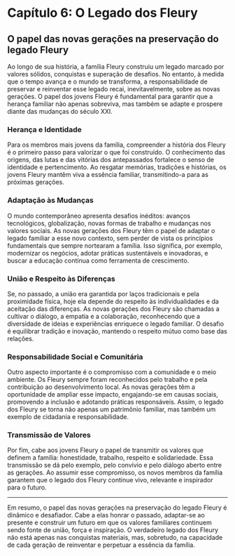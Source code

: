 # Capítulo 6: O Legado dos Fleury

## O papel das novas gerações na preservação do legado Fleury

Ao longo de sua história, a família Fleury construiu um legado marcado por valores sólidos, conquistas e superação de desafios. No entanto, à medida que o tempo avança e o mundo se transforma, a responsabilidade de preservar e reinventar esse legado recai, inevitavelmente, sobre as novas gerações. O papel dos jovens Fleury é fundamental para garantir que a herança familiar não apenas sobreviva, mas também se adapte e prospere diante das mudanças do século XXI.

### Herança e Identidade

Para os membros mais jovens da família, compreender a história dos Fleury é o primeiro passo para valorizar o que foi construído. O conhecimento das origens, das lutas e das vitórias dos antepassados fortalece o senso de identidade e pertencimento. Ao resgatar memórias, tradições e histórias, os jovens Fleury mantêm viva a essência familiar, transmitindo-a para as próximas gerações.

### Adaptação às Mudanças

O mundo contemporâneo apresenta desafios inéditos: avanços tecnológicos, globalização, novas formas de trabalho e mudanças nos valores sociais. As novas gerações dos Fleury têm o papel de adaptar o legado familiar a esse novo contexto, sem perder de vista os princípios fundamentais que sempre nortearam a família. Isso significa, por exemplo, modernizar os negócios, adotar práticas sustentáveis e inovadoras, e buscar a educação contínua como ferramenta de crescimento.

### União e Respeito às Diferenças

Se, no passado, a união era garantida por laços tradicionais e pela proximidade física, hoje ela depende do respeito às individualidades e da aceitação das diferenças. As novas gerações dos Fleury são chamadas a cultivar o diálogo, a empatia e a colaboração, reconhecendo que a diversidade de ideias e experiências enriquece o legado familiar. O desafio é equilibrar tradição e inovação, mantendo o respeito mútuo como base das relações.

### Responsabilidade Social e Comunitária

Outro aspecto importante é o compromisso com a comunidade e o meio ambiente. Os Fleury sempre foram reconhecidos pelo trabalho e pela contribuição ao desenvolvimento local. As novas gerações têm a oportunidade de ampliar esse impacto, engajando-se em causas sociais, promovendo a inclusão e adotando práticas responsáveis. Assim, o legado dos Fleury se torna não apenas um patrimônio familiar, mas também um exemplo de cidadania e responsabilidade.

### Transmissão de Valores

Por fim, cabe aos jovens Fleury o papel de transmitir os valores que definem a família: honestidade, trabalho, respeito e solidariedade. Essa transmissão se dá pelo exemplo, pelo convívio e pelo diálogo aberto entre as gerações. Ao assumir esse compromisso, os novos membros da família garantem que o legado dos Fleury continue vivo, relevante e inspirador para o futuro.

---

Em resumo, o papel das novas gerações na preservação do legado Fleury é dinâmico e desafiador. Cabe a elas honrar o passado, adaptar-se ao presente e construir um futuro em que os valores familiares continuem sendo fonte de união, força e inspiração. O verdadeiro legado dos Fleury não está apenas nas conquistas materiais, mas, sobretudo, na capacidade de cada geração de reinventar e perpetuar a essência da família.